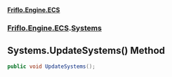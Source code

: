 #### [Friflo.Engine.ECS](index.md#'index')
### [Friflo.Engine.ECS](Friflo.Engine.ECS.md#'Friflo.Engine.ECS').[Systems](Systems.md#'Friflo.Engine.ECS.Systems')

## Systems.UpdateSystems() Method

```csharp
public void UpdateSystems();
```